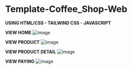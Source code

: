 # Template-Coffee_Shop-Web
**USING HTML/CSS - TAILWIND CSS - JAVASCRIPT**

**VIEW HOME**
![image](https://github.com/user-attachments/assets/1a6ce3f4-e902-46e6-9510-de1c1cbd4aae)

**VIEW PRODUCT**
![image](https://github.com/user-attachments/assets/66b3a366-b22a-470d-96ad-1955db827d37)

**VIEW PRODUCT DETAIL**
![image](https://github.com/user-attachments/assets/8b61a74a-64ac-43d0-8e0f-659b7d3e2029)

**VIEW PAYING**
![image](https://github.com/user-attachments/assets/8f46a44d-76ca-4d1e-9ab2-4bfb8011fad1)
